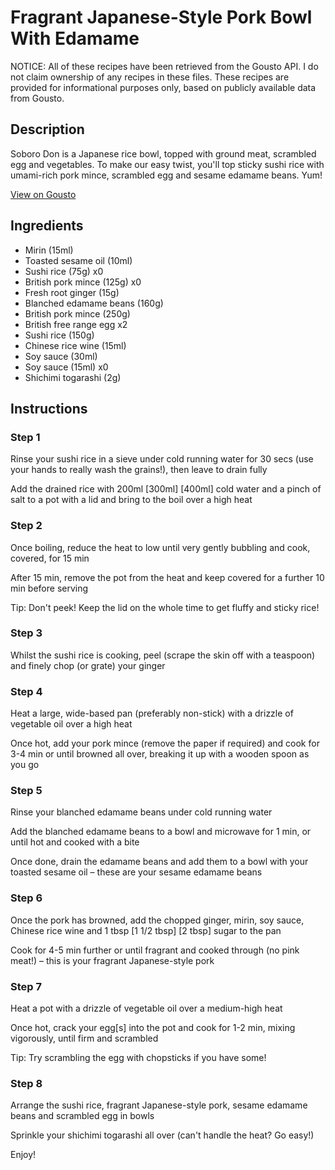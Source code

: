 # Fragrant Japanese-Style Pork Bowl With Edamame

NOTICE: All of these recipes have been retrieved from the Gousto API. I do not claim ownership of any recipes in these files. These recipes are provided for informational purposes only, based on publicly available data from Gousto.

## Description

Soboro Don is a Japanese rice bowl, topped with ground meat, scrambled egg and vegetables. To make our easy twist, you'll top sticky sushi rice with umami-rich pork mince, scrambled egg and sesame edamame beans. Yum!

[View on Gousto](https://www.gousto.co.uk/recipes/cookbook/fragrant-japanese-pork-bowl-with-edamame)

## Ingredients

- Mirin (15ml)
- Toasted sesame oil (10ml)
- Sushi rice (75g) x0
- British pork mince (125g) x0
- Fresh root ginger (15g)
- Blanched edamame beans (160g)
- British pork mince (250g)
- British free range egg x2
- Sushi rice (150g)
- Chinese rice wine (15ml)
- Soy sauce (30ml)
- Soy sauce (15ml) x0
- Shichimi togarashi (2g)

## Instructions


### Step 1

Rinse your sushi rice in a sieve under cold running water for 30 secs (use your hands to really wash the grains!), then leave to drain fully

Add the drained rice with 200ml <span class="text-purple">[300ml]</span> <span class="text-danger">[400ml]</span> cold water and a pinch of salt to a pot with a lid and bring to the boil over a high heat


### Step 2

Once boiling, reduce the heat to low until very gently bubbling and cook, covered, for 15 min

After 15 min, remove the pot from the heat and keep covered for a further 10 min before serving

Tip: Don't peek! Keep the lid on the whole time to get fluffy and sticky rice!


### Step 3

Whilst the sushi rice is cooking, peel (scrape the skin off with a teaspoon) and finely chop (or grate) your ginger


### Step 4

Heat a large, wide-based pan (preferably non-stick) with a drizzle of vegetable oil over a high heat

Once hot, add your pork mince (remove the paper if required) and cook for 3-4 min or until browned all over, breaking it up with a wooden spoon as you go


### Step 5

Rinse your blanched edamame beans under cold running water

Add the blanched edamame beans to a bowl and microwave for 1 min, or until hot and cooked with a bite

Once done, drain the edamame beans and add them to a bowl with your toasted sesame oil – these are your sesame edamame beans


### Step 6

Once the pork has browned, add the chopped ginger, mirin, soy sauce, Chinese rice wine and 1 tbsp <span class="text-purple">[1 1/2 tbsp]<span class="text-danger"> </span>[2 tbsp]</span> sugar to the pan

Cook for 4-5 min further or until fragrant and cooked through (no pink meat!) – this is your fragrant Japanese-style pork


### Step 7

Heat a pot with a drizzle of vegetable oil over a medium-high heat

Once hot, crack your egg[s] into the pot and cook for 1-2 min, mixing vigorously, until firm and scrambled

Tip: Try scrambling the egg with chopsticks if you have some!

### Step 8

Arrange the sushi rice, fragrant Japanese-style pork, sesame edamame beans and scrambled egg in bowls

Sprinkle your shichimi togarashi all over (can't handle the heat? Go easy!)

Enjoy!

